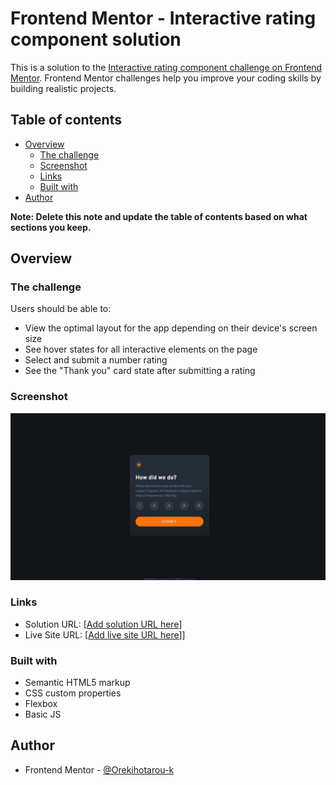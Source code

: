 # Frontend Mentor - Interactive rating component solution

This is a solution to the [Interactive rating component challenge on Frontend Mentor](https://www.frontendmentor.io/challenges/interactive-rating-component-koxpeBUmI). Frontend Mentor challenges help you improve your coding skills by building realistic projects. 

## Table of contents

- [Overview](#overview)
  - [The challenge](#the-challenge)
  - [Screenshot](#screenshot)
  - [Links](#links)
  - [Built with](#built-with)
- [Author](#author)

**Note: Delete this note and update the table of contents based on what sections you keep.**

## Overview

### The challenge

Users should be able to:

- View the optimal layout for the app depending on their device's screen size
- See hover states for all interactive elements on the page
- Select and submit a number rating
- See the "Thank you" card state after submitting a rating

### Screenshot

![](/screenshot.jpeg)

### Links

- Solution URL: [[Add solution URL here](https://www.frontendmentor.io/solutions/interactive-rating-component-IawAJ2S-yN)]
- Live Site URL: [[Add live site URL here](https://main--resplendent-capybara-76578e.netlify.app/)]]


### Built with

- Semantic HTML5 markup
- CSS custom properties
- Flexbox
- Basic JS

## Author

- Frontend Mentor - [@Orekihotarou-k](https://www.frontendmentor.io/profile/Orekihotarou-k)

